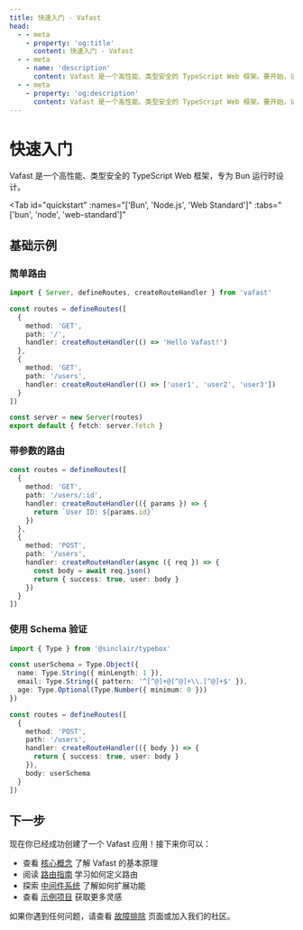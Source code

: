 ```yaml
---
title: 快速入门 - Vafast
head:
  - - meta
    - property: 'og:title'
      content: 快速入门 - Vafast
  - - meta
    - name: 'description'
      content: Vafast 是一个高性能、类型安全的 TypeScript Web 框架。要开始，请使用 "bun add vafast" 安装框架，并创建你的第一个应用。
  - - meta
    - property: 'og:description'
      content: Vafast 是一个高性能、类型安全的 TypeScript Web 框架。要开始，请使用 "bun add vafast" 安装框架，并创建你的第一个应用。
---
```


<script setup>
import Card from './components/nearl/card.vue'
import Deck from './components/nearl/card-deck.vue'
import Tab from './components/fern/tab.vue'
</script>

# 快速入门

Vafast 是一个高性能、类型安全的 TypeScript Web 框架，专为 Bun 运行时设计。

<Tab
	id="quickstart"
	:names="['Bun', 'Node.js', 'Web Standard']"
	:tabs="['bun', 'node', 'web-standard']"
>

<template v-slot:bun>

Vafast 针对 Bun 进行了优化，Bun 是一种旨在作为 Node.js 的直接替代品的 JavaScript 运行时。

你可以使用下面的命令安装 Bun：

::: code-group

```bash [MacOS/Linux]
curl -fsSL https://bun.sh/install | bash
```

```bash [Windows]
powershell -c "irm bun.sh/install.ps1 | iex"
```

:::

<Tab
	id="quickstart"
	:names="['自动安装', '手动安装']"
	:tabs="['auto', 'manual']"
>

<template v-slot:auto>

我们建议使用 `bun create vafast` 启动一个新的 Vafast 服务器，该命令会自动设置所有内容。

```bash
bun create vafast my-app
```

完成后，你应该会在目录中看到名为 `my-app` 的文件夹。

```bash
cd my-app
```

通过以下命令启动开发服务器：

```bash
bun dev
```

访问 [localhost:3000](http://localhost:3000) 应该会显示 "Hello Vafast"。

::: tip
Vafast 提供了 `dev` 命令，能够在文件更改时自动重新加载你的服务器。
:::

</template>

<template v-slot:manual>

要手动创建一个新的 Vafast 应用，请将 Vafast 作为一个包安装：

```bash
bun add vafast
bun add -d @types/bun
```

这将安装 Vafast 和 Bun 的类型定义。

创建一个新文件 `src/index.ts`，并添加以下代码：

```typescript
import { Server, defineRoutes, createRouteHandler } from 'vafast'

const routes = defineRoutes([
  {
    method: 'GET',
    path: '/',
    handler: createRouteHandler(() => 'Hello Vafast!')
  }
])

const server = new Server(routes)
export default { fetch: server.fetch }
```

保存文件后，运行以下命令启动开发服务器：

```bash
bun run --hot src/index.ts
```

</template>

</Tab>

</template>

<template v-slot:node>

Vafast 也支持 Node.js 环境。

首先安装 Node.js（推荐版本 18+），然后安装 Vafast：

```bash
npm install vafast
```

创建一个新文件 `src/index.ts`：

```typescript
import { Server, defineRoutes, createRouteHandler } from 'vafast'

const routes = defineRoutes([
  {
    method: 'GET',
    path: '/',
    handler: createRouteHandler(() => 'Hello Vafast!')
  }
])

const server = new Server(routes)
export default { fetch: server.fetch }
```

使用 Node.js 启动：

```bash
node --loader ts-node/esm src/index.ts
```

</template>

<template v-slot:web-standard>

Vafast 基于 Web 标准构建，可以在任何支持 Web 标准的运行时中运行。

```bash
npm install vafast
```

创建应用文件：

```typescript
import { Server, defineRoutes, createRouteHandler } from 'vafast'

const routes = defineRoutes([
  {
    method: 'GET',
    path: '/',
    handler: createRouteHandler(() => 'Hello Vafast!')
  }
])

const server = new Server(routes)
export default { fetch: server.fetch }
```

</template>

</Tab>

## 基础示例

### 简单路由

```typescript
import { Server, defineRoutes, createRouteHandler } from 'vafast'

const routes = defineRoutes([
  {
    method: 'GET',
    path: '/',
    handler: createRouteHandler(() => 'Hello Vafast!')
  },
  {
    method: 'GET',
    path: '/users',
    handler: createRouteHandler(() => ['user1', 'user2', 'user3'])
  }
])

const server = new Server(routes)
export default { fetch: server.fetch }
```

### 带参数的路由

```typescript
const routes = defineRoutes([
  {
    method: 'GET',
    path: '/users/:id',
    handler: createRouteHandler(({ params }) => {
      return `User ID: ${params.id}`
    })
  },
  {
    method: 'POST',
    path: '/users',
    handler: createRouteHandler(async ({ req }) => {
      const body = await req.json()
      return { success: true, user: body }
    })
  }
])
```

### 使用 Schema 验证

```typescript
import { Type } from '@sinclair/typebox'

const userSchema = Type.Object({
  name: Type.String({ minLength: 1 }),
  email: Type.String({ pattern: '^[^@]+@[^@]+\\.[^@]+$' }),
  age: Type.Optional(Type.Number({ minimum: 0 }))
})

const routes = defineRoutes([
  {
    method: 'POST',
    path: '/users',
    handler: createRouteHandler(({ body }) => {
      return { success: true, user: body }
    }),
    body: userSchema
  }
])
```

## 下一步

现在你已经成功创建了一个 Vafast 应用！接下来你可以：

- 查看 [核心概念](/key-concept) 了解 Vafast 的基本原理
- 阅读 [路由指南](/routing) 学习如何定义路由
- 探索 [中间件系统](/middleware) 了解如何扩展功能
- 查看 [示例项目](/examples) 获取更多灵感

如果你遇到任何问题，请查看 [故障排除](/troubleshooting) 页面或加入我们的社区。
